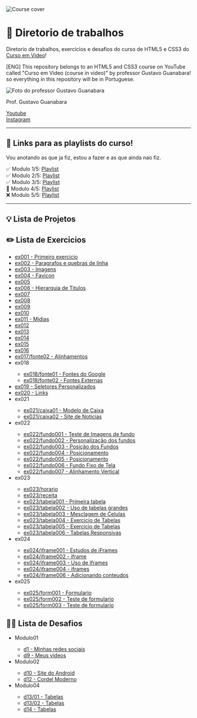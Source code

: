 <img src="https://github.com/SorenKazam/html-css/assets/46906203/22987014-41ea-4c14-8575-3fcf99fe1f98" alt="Course cover"/>
<h1>🚀 Diretorio de trabalhos</h1>
<p>Diretorio de trabalhos, exercicios e desafios do curso de HTML5 e CSS3 do <a href="https://www.youtube.com/@CursoemVideo" target="_blank">Curso em Video</a>!</p>
<p>[ENG] This repository belongs to an HTML5 and CSS3 course on YouTube called "Curso em Video (course in video)" by professor Gustavo Guanabara! so everything in this repository will be in Portuguese.</p>
<img src="https://github.com/SorenKazam/html-css/assets/46906203/1234b682-3538-4cc0-8849-d640bc11caf0" alt="Foto do professor Gustavo Guanabara"/>
<p>Prof. Gustavo Guanabara</p>
<a href="https://www.youtube.com/@CursoemVideo">Youtube</a><br>
<a href="https://www.instagram.com/cursoemvideo/">Instagram</a>
<hr />
<h2>📖 Links para as playlists do curso!</h2>
<p>Vou anotando as que ja fiz, estou a fazer e as que ainda nao fiz.</p>
✅ Modulo 1/5: <a href="https://www.youtube.com/watch?v=Ejkb_YpuHWs&list=PLHz_AreHm4dkZ9-atkcmcBaMZdmLHft8n">Playlist</a><br>
✅ Modulo 2/5: <a href="https://www.youtube.com/watch?v=vPNIAJ9B4hg&list=PLHz_AreHm4dlUpEXkY1AyVLQGcpSgVF8s">Playlist</a><br>
✅ Modulo 3/5: <a href="https://www.youtube.com/watch?v=ofFgnDtn_1c&list=PLHz_AreHm4dmcAviDwiGgHbeEJToxbOpZ">Playlist</a><br>
🔄️ Modulo 4/5: <a href="https://www.youtube.com/watch?v=zHKHMmEG9vE&list=PLHz_AreHm4dkcVCk2Bn_fdVQ81Fkrh6WT">Playlist</a><br>
❌ Modulo 5/5: <a href="#">Playlist</a>
<hr />
<h2>💡 Lista de Projetos</h2>
<ul>

</ul>
<h2>✏️ Lista de Exercicios</h2>
<ul>
  <li><a href="https://sorenkazam.github.io/html-css/exercicios/ex001/index.html">ex001 - Primeiro exercicio</a></li>
  <li><a href="https://sorenkazam.github.io/html-css/exercicios/ex002/index.html">ex002 - Paragrafos e quebras de linha</a></li>
  <li><a href="https://sorenkazam.github.io/html-css/exercicios/ex003/index.html">ex003 - Imagens</a></li>
  <li><a href="https://sorenkazam.github.io/html-css/exercicios/ex004/index.html">ex004 - Favicon</a></li>
  <li><a href="#">ex005</a></li>
  <li><a href="https://sorenkazam.github.io/html-css/exercicios/ex006/index.html">ex006 - Hierarquia de Titulos</a></li>
  <li><a href="#">ex007</a></li>
  <li><a href="#">ex008</a></li>
  <li><a href="#">ex009</a></li>
  <li><a href="#">ex010</a></li>
  <li><a href="https://sorenkazam.github.io/html-css/exercicios/ex011/index.html">ex011 - Midias</a></li>
  <li><a href="#">ex012</a></li>
  <li><a href="#">ex013</a></li>
  <li><a href="#">ex014</a></li>
  <li><a href="#">ex015</a></li>
  <li><a href="#">ex016</a></li>
  <li><a href="https://sorenkazam.github.io/html-css/exercicios/ex017/fonte02.html">ex017/fonte02 - Alinhamentos</a></li>
  <li>ex018</li>
  <ul>
    <li><a href="https://sorenkazam.github.io/html-css/exercicios/ex018/fonte01.html">ex018/fonte01 - Fontes do Google</a></li>
    <li><a href="https://sorenkazam.github.io/html-css/exercicios/ex018/fonte02.html">ex018/fonte02 - Fontes Externas</a></li>
  </ul>
  <li><a href="https://sorenkazam.github.io/html-css/exercicios/ex019/seletor01.html">ex019 - Seletores Personalizados</a></li>
  <li><a href="https://sorenkazam.github.io/html-css/exercicios/ex020/links.html">ex020 - Links</a></li>
  <li>ex021</li>
  <ul>
    <li><a href="https://sorenkazam.github.io/html-css/exercicios/ex021/caixa01.html">ex021/caixa01 - Modelo de Caixa</a></li>
    <li><a href="https://sorenkazam.github.io/html-css/exercicios/ex021/caixa02.html">ex021/caixa02 - Site de Noticias</a></li>  
  </ul>
  <li>ex022</li>
  <ul>
    <li><a href="https://sorenkazam.github.io/html-css/exercicios/ex022/fundo001.html">ex022/fundo001 - Teste de Imagens de fundo</a></li>
    <li><a href="https://sorenkazam.github.io/html-css/exercicios/ex022/fundo002.html">ex022/fundo002 - Personalização dos fundos</a></li>
    <li><a href="https://sorenkazam.github.io/html-css/exercicios/ex022/fundo003.html">ex022/fundo003 - Posição dos Fundos</a></li>
    <li><a href="https://sorenkazam.github.io/html-css/exercicios/ex022/fundo004.html">ex022/fundo004 - Posicionamento</a></li>
    <li><a href="https://sorenkazam.github.io/html-css/exercicios/ex022/fundo005.html">ex022/fundo005 - Posicionamento</a></li>
    <li><a href="https://sorenkazam.github.io/html-css/exercicios/ex022/fundo006.html">ex022/fundo006 - Fundo Fixo de Tela</a></li>
    <li><a href="https://sorenkazam.github.io/html-css/exercicios/ex022/fundo007.html">ex022/fundo007 - Alinhamento Vertical</a></li>
  </ul>
  <li>ex023</li>
  <ul>
    <li><a href="https://sorenkazam.github.io/html-css/exercicios/ex023/horario.html">ex023/horario</a></li>
    <li><a href="https://sorenkazam.github.io/html-css/exercicios/ex023/receita.html">ex023/receita</a></li>
    <li><a href="https://sorenkazam.github.io/html-css/exercicios/ex023/tabela001.html">ex023/tabela001 - Primeira tabela</a></li>
    <li><a href="https://sorenkazam.github.io/html-css/exercicios/ex023/tabela002.html">ex023/tabela002 - Uso de tabelas grandes</a></li>
    <li><a href="https://sorenkazam.github.io/html-css/exercicios/ex023/tabela003.html">ex023/tabela003 - Mesclagem de Celulas</a></li>
    <li><a href="https://sorenkazam.github.io/html-css/exercicios/ex023/tabela004.html">ex023/tabela004 - Exercicio de Tabelas</a></li>
    <li><a href="https://sorenkazam.github.io/html-css/exercicios/ex023/tabela005.html">ex023/tabela005 - Exercicio de Tabelas</a></li>
    <li><a href="https://sorenkazam.github.io/html-css/exercicios/ex023/tabela006.html">ex023/tabela006 - Tabelas Responsivas</a></li>
  </ul>
  <li>ex024</li>
  <ul>
    <li><a href="https://sorenkazam.github.io/html-css/exercicios/ex024/iframe001.html">ex024/iframe001 - Estudos de iFrames</a></li>
    <li><a href="https://sorenkazam.github.io/html-css/exercicios/ex024/iframe002.html">ex024/iframe002 - iframe</a></li>
    <li><a href="https://sorenkazam.github.io/html-css/exercicios/ex024/iframe003.html">ex024/iframe003 - Uso de iframes</a></li>
    <li><a href="https://sorenkazam.github.io/html-css/exercicios/ex024/iframe004.html">ex024/iframe004 - iframes</a></li>
    <li><a href="https://sorenkazam.github.io/html-css/exercicios/ex024/iframe006.html">ex024/iframe006 - Adicionando conteudos</a></li>
  </ul>
  <li>ex025</li>
  <ul>
    <li><a href="https://sorenkazam.github.io/html-css/exercicios/ex025/form001.html">ex025/form001 - Formulario</a></li>
    <li><a href="https://sorenkazam.github.io/html-css/exercicios/ex025/form002.html">ex025/form002 - Teste de formulario</a></li>
    <li><a href="https://sorenkazam.github.io/html-css/exercicios/ex025/form003.html">ex025/form003 - Teste de formulario</a></li>
  </ul>
</ul>
<h2>🥷🏻 Lista de Desafios</h2>
<ul>
  <li>Modulo01</li>
  <ul>
    <li><a href="https://sorenkazam.github.io/html-css/desafios/modulo-01/d1/index.html.html">d1 - Minhas redes sociais</a></li>
    <li><a href="https://sorenkazam.github.io/html-css/desafios/modulo-01/d9/index.html">d9 - Meus videos</a></li>
  </ul>
  <li>Modulo02</li>
  <ul>
    <li><a href="https://sorenkazam.github.io/html-css/desafios/modulo-02/d10/index.html">d10 - Site do Android</a></li>
    <li><a href="https://sorenkazam.github.io/html-css/desafios/modulo-02/d012/index.html">d12 - Cordel Moderno</a></li>
  </ul>
  <li>Modulo04</li>
  <ul>
    <li><a href="https://sorenkazam.github.io/html-css/desafios/modulo-04/d013/desafio-13-01.html">d13/01 - Tabelas</a></li>
    <li><a href="https://sorenkazam.github.io/html-css/desafios/modulo-04/d013/desafio-13-02.html">d13/02 - Tabelas</a></li>
    <li><a href="https://sorenkazam.github.io/html-css/desafios/modulo-04/d013/desafio014.html">d14 - Tabelas</a></li>
  </ul>
</ul>
